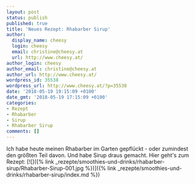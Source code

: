 ```yaml
---
layout: post
status: publish
published: true
title: 'Neues Rezept: Rhabarber Sirup'
author:
  display_name: cheesy
  login: cheesy
  email: christine@cheesy.at
  url: http://www.cheesy.at/
author_login: cheesy
author_email: christine@cheesy.at
author_url: http://www.cheesy.at/
wordpress_id: 35538
wordpress_url: http://www.cheesy.at/?p=35538
date: '2018-05-19 19:15:09 +0100'
date_gmt: '2018-05-19 17:15:09 +0100'
categories:
- Rezept
- Rhabarber
- Sirup
- Rhabarber Sirup
comments: []
---
```

Ich habe heute meinen Rhabarber im Garten gepflückt - oder zumindest den größten Teil davon. Und habe Sirup draus gemacht. Hier geht's zum Rezept:
[![]({% link _rezepte/smoothies-und-drinks/rhabarber-sirup/Rhabarber-Sirup-001.jpg %})]({% link _rezepte/smoothies-und-drinks/rhabarber-sirup/index.md %})
